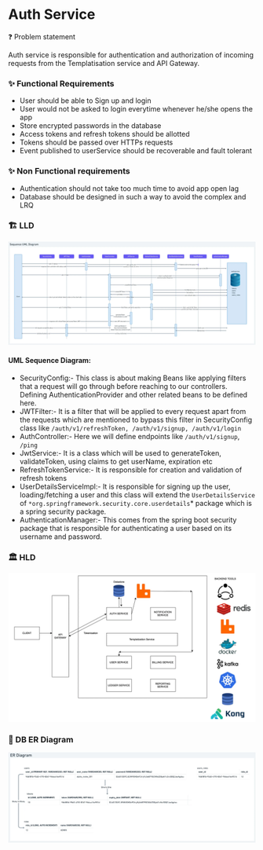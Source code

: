 
# Auth Service

❓ Problem statement

Auth service is responsible for authentication and authorization of incoming requests from the Templatisation service and API Gateway.

### ✨ Functional Requirements

- User should be able to Sign up and login
- User would not be asked to login everytime whenever he/she opens the app
- Store encrypted passwords in the database
- Access tokens and refresh tokens should be allotted
- Tokens should be passed over HTTPs requests
- Event published to userService should be recoverable and fault tolerant

### ✨ Non Functional requirements

- Authentication should not take too much time to avoid app open lag
- Database should be designed in such a way to avoid the complex and LRQ

### 🏗️ LLD

![LLD](https://github.com/Royalaviation18/AuthService/blob/master/assets/lld.webp)

#### UML Sequence Diagram:
- SecurityConfig:- This class is about making Beans like applying filters that a request will go through before reaching to our controllers. Defining AuthenticationProvider and other related beans to be defined here.
- JWTFilter:- It is a filter that will be applied to every request apart from the requests which are mentioned to bypass this filter in SecurityConfig class like `/auth/v1/refreshToken, /auth/v1/signup, /auth/v1/login`
- AuthController:- Here we will define endpoints like `/auth/v1/signup`, `/ping`
- JwtService:- It is a class which will be used to generateToken, validateToken, using claims to get userName, expiration etc
- RefreshTokenService:- It is responsible for creation and validation of refresh tokens
- UserDetailsServiceImpl:- It is responsible for signing up the user, loading/fetching a user and this class will extend the `UserDetailsService` of `*org.springframework.security.core.userdetails`* package which is a spring security package.
- AuthenticationManager:- This comes from the spring boot security package that is responsible for authenticating a user based on its username and password.


### 🏛️ HLD

![HLD](https://github.com/Royalaviation18/AuthService/blob/master/assets/hld.webp)


### 🧱 DB ER Diagram

![ERDiagram](https://github.com/Royalaviation18/AuthService/blob/master/assets/erDiagram.webp)

